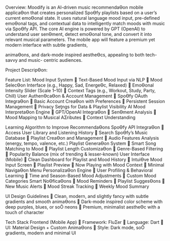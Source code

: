 Overview:
Moodify is an AI-driven music recommendaƟon mobile applicaƟon that creates personalized
SpoƟfy playlists based on a user’s current emoƟonal state. It uses natural language mood
input, pre-defined emoƟonal tags, and contextual data to intelligently match moods with
music via SpoƟfy API. The core AI engine is powered by GPT (OpenAI) to understand user
senƟment, detect emoƟonal tone, and convert it into relevant musical parameters.
The mobile app will feature a premium yet modern interface with subtle gradients,

animaƟons, and dark-mode inspired aestheƟcs, appealing to both tech-savvy and music-
centric audiences.


Project DescripƟon:

Feature List:
Mood Input System
 Text-Based Mood Input via NLP
 Mood SelecƟon Interface (e.g., Happy, Sad, EnergeƟc, Relaxed)
 EmoƟonal Intensity Slider (Scale 1–10)
 Context Tags (e.g., Workout, Study, Party, Chill)
User AuthenƟcaƟon & Account Management
 SpoƟfy OAuth IntegraƟon
 Basic Account CreaƟon with Preferences
 Persistent Session Management
 Privacy Seƫngs for Data & Playlist Visibility
AI Mood InterpretaƟon Engine
 GPT/OpenAI IntegraƟon
 SenƟment Analysis
 Mood Mapping to Musical AƩributes
 Context Understanding

Learning Algorithm to Improve RecommendaƟons
SpoƟfy API IntegraƟon
 Access User Library and Listening History
 Search SpoƟfy’s Music Database
 Playlist CreaƟon and Management
 Audio Features Analysis (energy, tempo, valence, etc.)
Playlist GeneraƟon System
 Smart Song Matching to Mood
 Playlist Length CustomizaƟon
 Genre-Based Filtering
 Popularity Balance (mix of trending & lesser-known)
User Interface (Mobile)
 Clean Dashboard for Playlist and Mood History
 IntuiƟve Mood Input Screen
 Playlist Preview
 Now Playing with Mood Context
 Minimal NavigaƟon Menu
PersonalizaƟon Engine
 User Profiling & Behavioral Learning
 Time and Season-Based Mood Adjustments
 Custom Mood Categories
Smart NoƟficaƟons
 Mood Reminders
 Playlist SuggesƟons
 New Music Alerts
 Mood Streak Tracking
 Weekly Mood Summary


UI Design Guidelines
 Clean, modern, and slightly fancy with subtle gradients and smooth animaƟons
 Dark-mode inspired color scheme with deep purples, blues, or soŌ neons
 Premium, minimalist aestheƟc with a touch of character

Tech Stack
Frontend (Mobile App)
 Framework: FluƩer
 Language: Dart
 UI: Material Design + Custom AnimaƟons
 Style: Dark mode, soŌ gradients, modern and minimal UI
